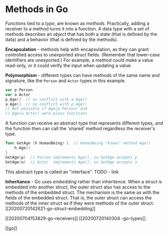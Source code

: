 # Methods in Go

_Functions_ tied to a _type_, are known as _methods_. Practically, adding a receiver to a method turns it into a function.
A data type with a set of methods describes an _object_ that has both a state (that is defined by the data) and a behavior (that is defined by the methods).

**Encapsulation** - methods help with encapsulation, as they can grant controlled access to unexported struct fields. (Remember that lower-case identifiers are unexported.) For example, a method could make a value read-only, or it could verify the input when updating a value.

**Polymorphism** - different types can have methods of the same name and signature, like the `Person` and `Actor` types in this example.

```go
var p Person
var a Actor
p.Age()  // no conflict with a.Age()
a.Age()  // no conflict with p.Age()
// Not possible if Age(p Person) and 
// Age(a Actor) were plain functions
```

A function can receive an abstract type that represents different types, and the function then can call the 'shared' method regardless the receiver's type.

```go
func GetAge (h HumanBeing) {  // HumanBeing "knows" method Age()
    h.Age()
}
GetAge(p)  // Person implements Age(), so GetAge accepts p
GetAge(a)  // Actor  implements Age(), so GetAge accepts a
```

This abstract type is called an "interface". TODO - link

**Inheritance** - Go uses _embedding_ rather than inheritence. When a struct is embedded into another struct, the outer struct also has access to the methods of the embedded struct. The mechanism is the same as with the fields of the embedded struct. That is, the outer struct can access the methods of the inner struct as if they were methods of the outer struct. [[20200720142621-go-struct-embedding]]


[[20200704153829-go-receivers]]
[[20200720140304 -go-types]]


[[go]]